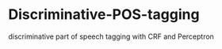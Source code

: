 Discriminative-POS-tagging
==========================

discriminative part of speech tagging with CRF and Perceptron
